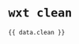 # `wxt clean`

<script setup>
import { data } from '../../.vitepress/loaders/cli.data.ts'
</script>

<div class="language-sh vp-adaptive-theme active"><pre class="shiki shiki-themes github-light github-dark vp-code"><code>{{ data.clean }}</code></pre></div>
